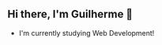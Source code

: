 ## Hi there, I'm Guilherme 👋

- I'm currently studying Web Development!



<!--
**GuilhermeFiedler/GuilhermeFiedler** is a ✨ _special_ ✨ repository because its `README.md` (this file) appears on your GitHub profile.

![Guilherme's GitHub stats](https://github-readme-stats.vercel.app/api?username=GuilhermeFiedler&show_icons=true&theme=tokyonight)
![Top Langs](https://github-readme-stats.vercel.app/api/top-langs/?username=GuilhermeFiedler&layout=donut&theme=tokyonight)

Here are some ideas to get you started:

- 🔭 I’m currently working on ...
- 🌱 I’m currently learning ...
- 👯 I’m looking to collaborate on ...
- 🤔 I’m looking for help with ...
- 💬 Ask me about ...
- 📫 How to reach me: ...
- 😄 Pronouns: ...
- ⚡ Fun fact: ...
-->
